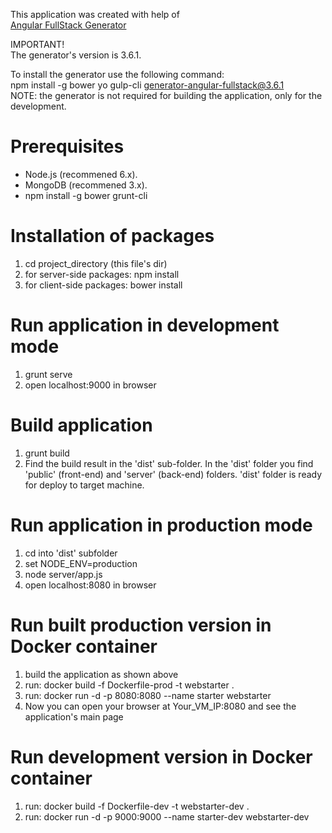 ﻿This application was created with help of  
[Angular FullStack Generator](https://github.com/angular-fullstack/generator-angular-fullstack)  

IMPORTANT!  
The generator's version is 3.6.1.  

To install the generator use the following command:  
npm install -g bower yo gulp-cli generator-angular-fullstack@3.6.1  
NOTE: the generator is not required for building the application, only for the development.


# Prerequisites

  * Node.js (recommened 6.x).
  * MongoDB (recommened 3.x).
  * npm install -g bower grunt-cli


# Installation of packages

  1. cd project_directory (this file's dir)
  2. for server-side packages: npm install
  3. for client-side packages: bower install


# Run application in development mode

  1. grunt serve
  2. open localhost:9000 in browser
  

# Build application

  1. grunt build
  2. Find the build result in the 'dist' sub-folder. In the 'dist' folder you find 'public' (front-end) and 'server' (back-end) folders. 'dist' folder is ready for deploy to target machine.


# Run application in production mode

  1. cd into 'dist' subfolder
  2. set NODE_ENV=production
  3. node server/app.js
  4. open localhost:8080 in browser

# Run built production version in Docker container

  1. build the application as shown above
  2. run: docker build -f Dockerfile-prod -t webstarter .
  3. run: docker run -d -p 8080:8080 --name starter webstarter
  4. Now you can open your browser at Your_VM_IP:8080 and see the application's main page

# Run development version in Docker container

  1. run: docker build -f Dockerfile-dev -t webstarter-dev .
  2. run: docker run -d -p 9000:9000 --name starter-dev webstarter-dev
